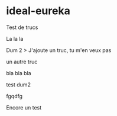 # ideal-eureka
Test de trucs

La la la


Dum 2 > J'ajoute un truc, tu m'en veux pas 

un autre truc

bla bla bla

test dum2

fgqdfg

Encore un test

